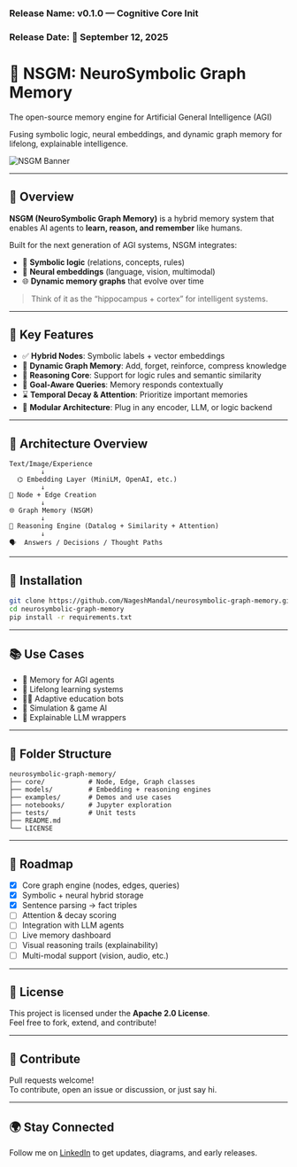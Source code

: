 ### Release Name: v0.1.0 — Cognitive Core Init
### Release Date: 📅 September 12, 2025


# 🧠 NSGM: NeuroSymbolic Graph Memory

The open-source memory engine for Artificial General Intelligence (AGI)

Fusing symbolic logic, neural embeddings, and dynamic graph memory for lifelong, explainable intelligence.

![NSGM Banner](https://res.cloudinary.com/dk2gu7qmv/image/upload/v1751211842/ChatGPT_Image_Jun_29_2025_09_12_53_PM_ryzxrq.png)

---

## 🚀 Overview

**NSGM (NeuroSymbolic Graph Memory)** is a hybrid memory system that enables AI agents to **learn, reason, and remember** like humans.

Built for the next generation of AGI systems, NSGM integrates:
- 🔗 **Symbolic logic** (relations, concepts, rules)
- 🧠 **Neural embeddings** (language, vision, multimodal)
- 🌐 **Dynamic memory graphs** that evolve over time

> Think of it as the “hippocampus + cortex” for intelligent systems.

---

## 🧠 Key Features

- ✅ **Hybrid Nodes**: Symbolic labels + vector embeddings
- 🔄 **Dynamic Graph Memory**: Add, forget, reinforce, compress knowledge
- 🧠 **Reasoning Core**: Support for logic rules and semantic similarity
- 🧭 **Goal-Aware Queries**: Memory responds contextually
- ⌛ **Temporal Decay & Attention**: Prioritize important memories
- 🧩 **Modular Architecture**: Plug in any encoder, LLM, or logic backend

---

## 📸 Architecture Overview

```
Text/Image/Experience
        ↓
  ⌬ Embedding Layer (MiniLM, OpenAI, etc.)
        ↓
🧠 Node + Edge Creation
        ↓
🌐 Graph Memory (NSGM)
        ↓
🧠 Reasoning Engine (Datalog + Similarity + Attention)
        ↓
🗣️  Answers / Decisions / Thought Paths
```

---

## 🔧 Installation

```bash
git clone https://github.com/NageshMandal/neurosymbolic-graph-memory.git
cd neurosymbolic-graph-memory
pip install -r requirements.txt
```

---

## 📚 Use Cases

- 🧠 Memory for AGI agents
- 🔄 Lifelong learning systems
- 🧑‍🏫 Adaptive education bots
- 🧩 Simulation & game AI
- 🤖 Explainable LLM wrappers

---

## 📂 Folder Structure

```
neurosymbolic-graph-memory/
├── core/           # Node, Edge, Graph classes
├── models/         # Embedding + reasoning engines
├── examples/       # Demos and use cases
├── notebooks/      # Jupyter exploration
├── tests/          # Unit tests
├── README.md
└── LICENSE
```

---

## 🧠 Roadmap

- [x] Core graph engine (nodes, edges, queries)
- [x] Symbolic + neural hybrid storage
- [x] Sentence parsing → fact triples
- [ ] Attention & decay scoring
- [ ] Integration with LLM agents
- [ ] Live memory dashboard
- [ ] Visual reasoning trails (explainability)
- [ ] Multi-modal support (vision, audio, etc.)

---

## 📜 License

This project is licensed under the **Apache 2.0 License**.  
Feel free to fork, extend, and contribute!

---

## 👥 Contribute

Pull requests welcome!  
To contribute, open an issue or discussion, or just say hi.

---

## 🌍 Stay Connected

Follow me on [LinkedIn](https://in.linkedin.com/in/nagesh-mandal-134b70237?trk=people-guest_people_search-card) to get updates, diagrams, and early releases.
